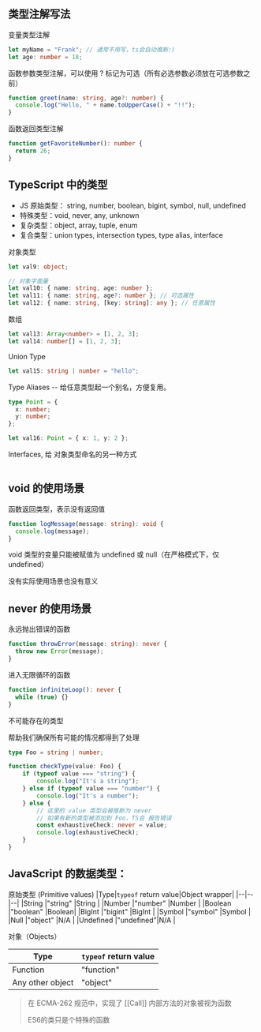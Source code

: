 ## 类型注解写法

变量类型注解
```ts
let myName = "Frank"; // 通常不用写，ts会自动推断:)
let age: number = 18;
```

函数参数类型注解，可以使用 ? 标记为可选（所有必选参数必须放在可选参数之前）
```ts
function greet(name: string, age?: number) {
  console.log("Hello, " + name.toUpperCase() + "!!");
}
```

函数返回类型注解
```ts
function getFavoriteNumber(): number {
  return 26;
}
```

## TypeScript 中的类型

- JS 原始类型： string, number, boolean, bigint, symbol, null, undefined
- 特殊类型：void, never, any, unknown
- 复杂类型：object, array, tuple, enum
- 复合类型：union types, intersection types, type alias, interface

对象类型
```ts
let val9: object;

// 对象字面量
let val10: { name: string, age: number };
let val11: { name: string, age?: number }; // 可选属性
let val12: { name: string, [key: string]: any }; // 任意属性
```

数组
```ts
let val13: Array<number> = [1, 2, 3];
let val14: number[] = [1, 2, 3];
```

Union Type
```ts
let val15: string | number = "hello";
```

Type Aliases -- 给任意类型起一个别名，方便复用。
```ts
type Point = {
  x: number;
  y: number;
};

let val16: Point = { x: 1, y: 2 };
```

Interfaces, 给 对象类型命名的另一种方式
```ts

```

## void 的使用场景

函数返回类型，表示没有返回值
```ts
function logMessage(message: string): void {
  console.log(message);
}
```
void 类型的变量只能被赋值为 undefined 或 null（在严格模式下，仅 undefined）

没有实际使用场景也没有意义

## never 的使用场景

永远抛出错误的函数
```ts
function throwError(message: string): never {
  throw new Error(message);
}
```
进入无限循环的函数
```ts
function infiniteLoop(): never {
  while (true) {}
}
```

不可能存在的类型

帮助我们确保所有可能的情况都得到了处理

```ts
type Foo = string | number;

function checkType(value: Foo) {
    if (typeof value === "string") {
        console.log("It's a string");
    } else if (typeof value === "number") {
        console.log("It's a number");
    } else {
        // 这里的 value 类型会被推断为 never
        // 如果有新的类型被添加到 Foo，TS会 报告错误
        const exhaustiveCheck: never = value;
        console.log(exhaustiveCheck);
    }
}
```

## JavaScript 的数据类型：

原始类型 (Primitive values)
|Type|`typeof` return value|Object wrapper|
|--|--|--|
|String          |"string"   |String |
|Number          |"number"   |Number |
|Boolean         |"boolean"  |Boolean|
|BigInt          |"bigint"   |BigInt |
|Symbol          |"symbol"   |Symbol |
|Null            |"object"   |N/A    |
|Undefined       |"undefined"|N/A    |

对象（Objects）

|Type|`typeof` return value|
|--|--|
|Function        |"function" |
|Any other object|"object"   |


> 在 ECMA-262 规范中，实现了 [[Call]] 内部方法的对象被视为函数
>
> ES6的类只是个特殊的函数